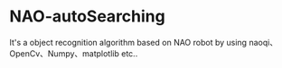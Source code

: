 # NAO-autoSearching
It's a object recognition algorithm based on NAO robot by using naoqi、OpenCv、Numpy、matplotlib etc.. 
